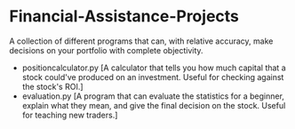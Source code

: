 # Financial-Assistance-Projects
A collection of different programs that can, with relative accuracy, make decisions on your portfolio with complete objectivity. 
- positioncalculator.py [A calculator that tells you how much capital that a stock could've produced on an investment. Useful for checking against the stock's ROI.]
- evaluation.py [A program that can evaluate the statistics for a beginner, explain what they mean, and give the final decision on the stock. Useful for teaching new traders.]

